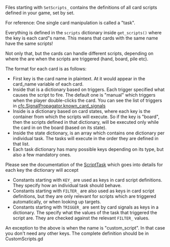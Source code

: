 Files starting with `SetScripts_` contains the definitions of all card scripts
defined in your game, set by set.

For reference: One single card manipulation is called a "task".

Everything is defined in the `scripts` dictionary inside `get_scripts()`
where the key is each card"s name.
This means that cards with the same name have the same scripts!

Not only that, but the cards can handle different scripts, depending on
where the are when the scripts are triggered (hand, board, pile etc).

The format for each card is as follows:
* First key is the card name in plaintext. At it would appear
	in the card_name variable of each card.
* Inside that is a dictionary based on triggers. Each trigger specified what causes the script to fire. 
	The default one is "manual" which triggers when the player double-clicks the card.
	You can see the list of triggers in [cfc.SignalPropagator.known_card_signals](https://github.com/db0/godot-card-gaming/wiki/CardFrameworkConfiguration#known_card_signals)
* Inside is a dictionary based on card states, where each key is the container
	from which the scripts will execute. So if the key is "board", then
	the scripts defined in that dictionary, will be executed only while
	the card in on the board (based on its state).
* Inside the state dictionary, is an array which contains one dictionary
	per individual task. The tasks will execute in the order
	they are defined in that list.
* Each task dictionary has many possible keys depending on its type,
	but also a few mandatory ones. 

Please see the documentation of the [ScriptTask](ScriptTask) which goes into details for each key the dictionary will accept

* Constants starting with `KEY_` are used as keys in card script definitions. They specify how an individual task should behave.
* Constants starting with `FILTER_` are also used as keys in card script definitions, but they are only relevant for scripts which are triggered automatically, or when looking up targets.
* Constants starting with `TRIGGER_` are sent by card signals as keys in a dictionary. The specify what the values of the task that triggered the script are. They are checked against the relevant `FILTER_` values.

An exception to the above is when the name is "custom_script".
In that case you don't need any other keys. The complete definition should
be in CustomScripts.gd